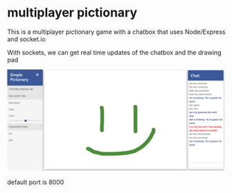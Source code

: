 # multiplayer pictionary

This is a multiplayer pictionary game with a chatbox that uses Node/Express and socket.io 

With sockets, we can get real time updates of the chatbox and the drawing pad

![Gameplay](/demo.png?raw=true "Gameplay")

default port is 8000
